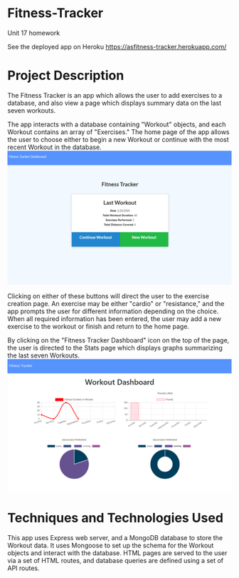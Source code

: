 # Fitness-Tracker
Unit 17 homework

See the deployed app on Heroku
https://asfitness-tracker.herokuapp.com/
# Project Description
The Fitness Tracker is an app which allows the user to add exercises to a database, and also view a page which displays summary data on the last seven workouts.

The app interacts with a database containing "Workout" objects, and each Workout contains an array of "Exercises."  The home page of the app allows the user to choose either to begin a new Workout or continue with the most recent Workout in the database.
<img src="public/images/workout2.png">

Clicking on either of these buttons will direct the user to the exercise creation page.  An exercise may be either "cardio" or "resistance," and the app prompts the user for different information depending on the choice.  When all required information has been entered, the user may add a new exercise to the workout or finish and return to the home page.


By clicking on the "Fitness Tracker Dashboard" icon on the top of the page, the user is directed to the Stats page which displays graphs summarizing the last seven Workouts.
<img src="public/images/workout1.png">

# Techniques and Technologies Used
This app uses Express web server, and a MongoDB database to store the Workout data.  It uses Mongoose to set up the schema for the Workout objects and interact with the database.  HTML pages are served to the user via a set of HTML routes, and database queries are defined using a set of API routes.
